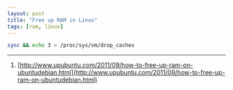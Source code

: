 ```yaml
---
layout: post
title: "Free up RAM in Linux"
tags: [ram, linux]
---
```


```bash
sync && echo 3 > /proc/sys/vm/drop_caches
```

---
1. [http://www.upubuntu.com/2011/09/how-to-free-up-ram-on-ubuntudebian.html](http://www.upubuntu.com/2011/09/how-to-free-up-ram-on-ubuntudebian.html)
